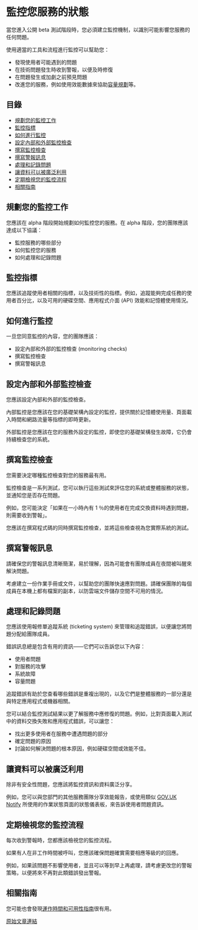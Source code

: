 # 監控您服務的狀態

當您進入公開 beta 測試階段時，您必須建立監控機制，以識別可能影響您服務的任何問題。

使用適當的工具和流程進行監控可以幫助您：

- 發現使用者可能遇到的問題
- 在技術問題發生時收到警報，以便及時修復
- 在問題發生或加劇之前預見問題
- 改進您的服務，例如使用效能數據來協助[容量規劃](https://www.gov.uk/service-manual/technology/test-your-services-performance)等。

## 目錄

 - [規劃您的監控工作](#規劃您的監控工作)
 - [監控指標](#監控指標)
 - [如何進行監控](#如何進行監控)
 - [設定內部和外部監控檢查](#設定內部和外部監控檢查)
 - [撰寫監控檢查](#撰寫監控檢查)
 - [撰寫警報訊息](#撰寫警報訊息)
 - [處理和記錄問題](#處理和記錄問題)
 - [讓資料可以被廣泛利用](#讓資料可以被廣泛利用)
 - [定期檢視您的監控流程](#定期檢視您的監控流程)
 - [相關指南](#相關指南)

## 規劃您的監控工作

您應該在 alpha 階段開始規劃如何監控您的服務。在 alpha 階段，您的團隊應該達成以下協議：

- 監控服務的哪些部分
- 如何監控您的服務
- 如何處理和記錄問題

## 監控指標

您應該追蹤使用者相關的指標，以及技術性的指標。例如，追蹤能夠完成任務的使用者百分比，以及可用的硬碟空間、應用程式介面 (API) 效能和記憶體使用情況。

## 如何進行監控

一旦您同意監控的內容，您的團隊應該：

- 設定內部和外部的監控檢查 (monitoring checks)
- 撰寫監控檢查
- 撰寫警報訊息

## 設定內部和外部監控檢查

您應該設定內部和外部的監控檢查。

內部監控是您應該在您的基礎架構內設定的監控，提供關於記憶體使用量、頁面載入時間和網路流量等指標的即時更新。

外部監控是您應該在您的服務外設定的監控，即使您的基礎架構發生故障，它仍會持續檢查您的系統。

## 撰寫監控檢查

您需要決定哪種監控檢查對您的服務最有用。

監控檢查是一系列測試，您可以執行這些測試來評估您的系統或整體服務的狀態，並通知您是否存在問題。

例如，您可能決定「如果在一小時內有 1 ％的使用者在完成交換資料時遇到問題，則需要收到警報」。

您應該在撰寫程式碼的同時撰寫監控檢查，並將這些檢查視為您實際系統的測試。

## 撰寫警報訊息

請確保您的警報訊息清晰簡潔，易於理解，因為可能會有團隊成員在夜間被叫醒來解決問題。

考慮建立一份作業手冊或文件，以幫助您的團隊快速應對問題。請確保團隊的每個成員在本機上都有檔案的副本，以防雲端文件儲存空間不可用的情況。

## 處理和記錄問題

您應該使用報修單追蹤系統 (ticketing system) 來管理和追蹤錯誤，以便讓您將問題分配給團隊成員。

錯誤訊息總是包含有用的資訊——它們可以告訴您以下內容：

- 使用者問題
- 對服務的攻擊
- 系統故障
- 容量問題

追蹤錯誤有助於您查看哪些錯誤是重複出現的，以及它們是整體服務的一部分還是與特定應用程式或機器相關。

您可以結合監控測試結果以更了解服務中應修復的問題。例如，比對頁面載入測試中的資料交換失敗和應用程式錯誤，可以讓您：

- 找出更多使用者在服務中遭遇問題的部分
- 確定問題的原因
- 討論如何解決問題的根本原因，例如硬碟空間或效能不佳。

## 讓資料可以被廣泛利用

除非有安全性問題，您應該將監控資訊和資料廣泛分享。

例如，您可以與您部門的其他服務團隊分享效能報告，或使用類似 [GOV.UK Notify](https://www.gov.uk/government/publications/govuk-notify/govuk-notify) 所使用的作業狀態頁面的狀態儀表板，來告訴使用者問題資訊。

## 定期檢視您的監控流程

每次收到警報時，您都應該檢視您的監控流程。

如果有人在非工作時間被呼叫，您應該確保問題確實需要相應等級的的回應。

例如，如果該問題不影響使用者，並且可以等到早上再處理，請考慮更改您的警報策略，以便將來不再對此類錯誤發出警報。

## 相關指南

您可能也會發現[運作時間和可用性指南](https://www.gov.uk/service-manual/technology/uptime-and-availability-keeping-your-service-online)很有用。

[原始文章連結](https://www.gov.uk/service-manual/technology/monitoring-the-status-of-your-service)
